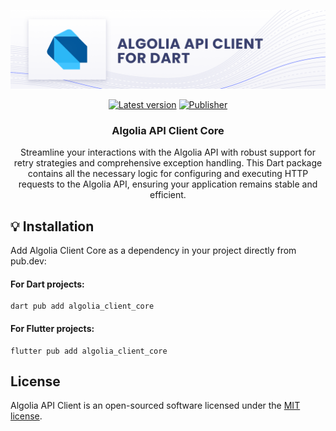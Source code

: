 <!-- centered logo -->
<p align="center">
  <a href="https://www.algolia.com">
    <img alt="Algolia for Dart" src="https://raw.githubusercontent.com/algolia/algoliasearch-client-common/master/banners/dart.png" >
  </a>
</p>

<!-- centered badges -->
<p align="center">
  <a href="https://pub.dartlang.org/packages/algolia_client_core"><img src="https://img.shields.io/pub/v/algolia_client_core.svg" alt="Latest version"></a>
  <a href="https://pub.dev/packages/algolia_client_core/publisher"><img src="https://img.shields.io/pub/publisher/algolia_client_core.svg" alt="Publisher"></a>
</p>

<h3 align="center">
  <strong>Algolia API Client Core</strong>
</h3>

<p align="center">
  Streamline your interactions with the Algolia API with robust support for retry strategies and comprehensive exception handling. This Dart package contains all the necessary logic for configuring and executing HTTP requests to the Algolia API, ensuring your application remains stable and efficient.
</p>

## 💡 Installation

Add Algolia Client Core as a dependency in your project directly from pub.dev:

#### For Dart projects:

```shell
dart pub add algolia_client_core
```

#### For Flutter projects:

```shell
flutter pub add algolia_client_core
```

## License

Algolia API Client is an open-sourced software licensed under the [MIT license](LICENSE).
